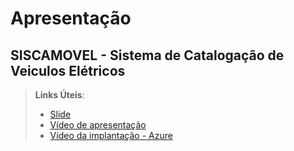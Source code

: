 # Apresentação

## SISCAMOVEL - Sistema de Catalogação de Veiculos Elétricos

> **Links Úteis**:
> - [Slide](https://drive.google.com/file/d/1RfFe0Q_ntRNPdaZJYYwVjSPbA4sUGAf-/view?usp=sharing)
> - [Vídeo de apresentação](https://www.shutterstock.com/pt/blog/7-dicas-de-design-para-criar-apresentacoes-de-powerpoint-incriveis-e-eficientes)
> - [Vídeo da implantação - Azure](https://drive.google.com/file/d/1VUhtlSC4ewaH0O2UKBHvaY3pZHr-rv-B/view?usp=share_link)
